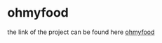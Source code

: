 # ohmyfood #

the link of the project can be found here 
[ohmyfood](https://matfreitasc.github.io/ohmyfood_project_3/)
